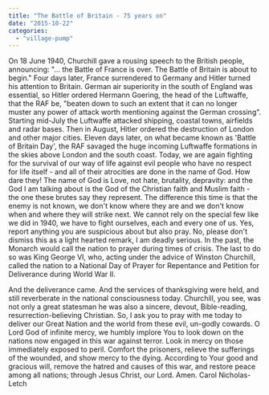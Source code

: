 ```yaml
---
title: "The Battle of Britain - 75 years on"
date: "2015-10-22"
categories: 
  - "village-pump"
---
```


On 18 June 1940, Churchill gave a rousing speech to the British people, announcing: "... the Battle of France is over. The Battle of Britain is about to begin." Four days later, France surrendered to Germany and Hitler turned his attention to Britain. German air superiority in the south of England was essential, so Hitler ordered Hermann Goering, the head of the Luftwaffe, that the RAF be, "beaten down to such an extent that it can no longer muster any power of attack worth mentioning against the German crossing". Starting mid-July the Luftwaffe attacked shipping, coastal towns, airfields and radar bases. Then in August, Hitler ordered the destruction of London and other major cities. Eleven days later, on what became known as 'Battle of Britain Day', the RAF savaged the huge incoming Luftwaffe formations in the skies above London and the south coast. Today, we are again fighting for the survival of our way of life against evil people who have no respect for life itself - and all of their atrocities are done in the name of God. How dare they! The name of God is Love, not hate, brutality, depravity: and the God I am talking about is the God of the Christian faith and Muslim faith - the one these brutes say they represent. The difference this time is that the enemy is not known, we don't know where they are and we don't know when and where they will strike next. We cannot rely on the special few like we did in 1940, we have to fight ourselves, each and every one of us. Yes, report anything you are suspicious about but also pray. No, please don't dismiss this as a light hearted remark, I am deadly serious. In the past, the Monarch would call the nation to prayer during times of crisis. The last to do so was King George VI, who, acting under the advice of Winston Churchill, called the nation to a National Day of Prayer for Repentance and Petition for Deliverance during World War II.

And the deliverance came. And the services of thanksgiving were held, and still reverberate in the national consciousness today. Churchill, you see, was not only a great statesman he was also a sincere, devout, Bible-reading, resurrection-believing Christian. So, I ask you to pray with me today to deliver our Great Nation and the world from these evil, un-godly cowards. O Lord God of infinite mercy, we humbly implore You to look down on the nations now engaged in this war against terror. Look in mercy on those immediately exposed to peril. Comfort the prisoners, relieve the sufferings of the wounded, and show mercy to the dying. According to Your good and gracious will, remove the hatred and causes of this war, and restore peace among all nations; through Jesus Christ, our Lord. Amen. Carol Nicholas-Letch
